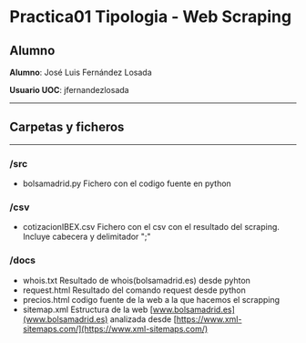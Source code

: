 # Practica01  Tipologia - Web Scraping

## Alumno
   **Alumno**: José Luis Fernández Losada

   **Usuario UOC**: jfernandezlosada

***

## Carpetas y ficheros

***

### /src
* bolsamadrid.py  Fichero con el codigo fuente en python

### /csv
* cotizacionIBEX.csv  Fichero con el csv con el resultado del scraping. Incluye cabecera y delimitador ";"

### /docs
* whois.txt Resultado de whois(bolsamadrid.es) desde pyhton
* request.html Resultado del comando request desde python
* precios.html codigo fuente de la web a la que hacemos el scrapping
* sitemap.xml Estructura de la web [www.bolsamadrid.es](www.bolsamadrid.es) analizada desde [https://www.xml-sitemaps.com/](https://www.xml-sitemaps.com/)

